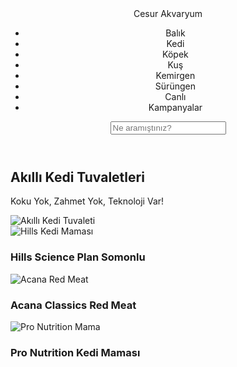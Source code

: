 <!DOCTYPE html>
<html lang="tr">
<head>
  <meta charset="UTF-8">
  <meta name="viewport" content="width=device-width, initial-scale=1.0">
  <title>Cesur Akvaryum</title>
  <link rel="stylesheet" href="style.css">
</head>
<body>

  <header>
    <div class="logo">Cesur Akvaryum</div>
    <nav>
      <ul>
        <li>Balık</li>
        <li>Kedi</li>
        <li>Köpek</li>
        <li>Kuş</li>
        <li>Kemirgen</li>
        <li>Sürüngen</li>
        <li>Canlı</li>
        <li>Kampanyalar</li>
      </ul>
    </nav>
    <input type="text" placeholder="Ne aramıştınız?" class="search">
  </header>

  <section class="hero">
    <div class="hero-text">
      <h1>Akıllı <span>Kedi Tuvaletleri</span></h1>
      <p>Koku Yok, Zahmet Yok, Teknoloji Var!</p>
    </div>
    <div class="hero-image">
      <img src="cat-toilet.png" alt="Akıllı Kedi Tuvaleti">
    </div>
  </section>

  <section class="products">
    <div class="product-card">
      <img src="hills-cat-food.jpg" alt="Hills Kedi Maması">
      <h3>Hills Science Plan Somonlu</h3>
    </div>
    <div class="product-card">
      <img src="acana-red.jpg" alt="Acana Red Meat">
      <h3>Acana Classics Red Meat</h3>
    </div>
    <div class="product-card">
      <img src="pro-nutrition.jpg" alt="Pro Nutrition Mama">
      <h3>Pro Nutrition Kedi Maması</h3>
    </div>
  </section>

</body>
</html>
